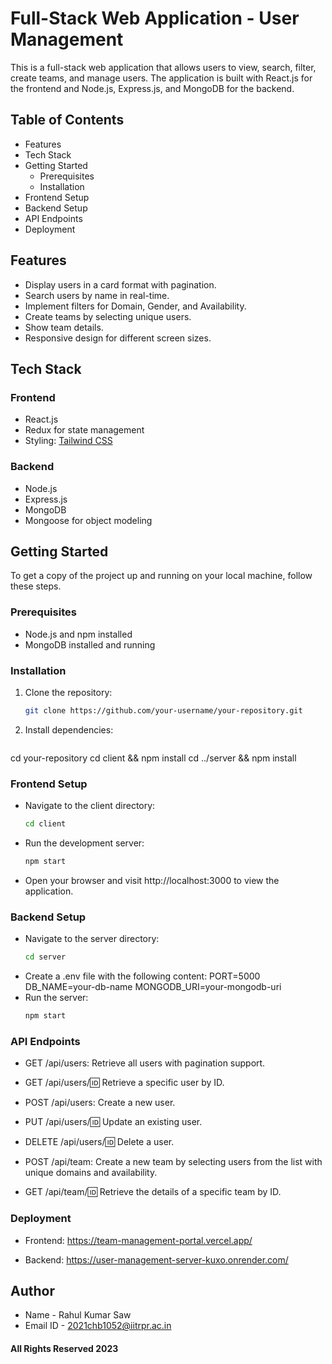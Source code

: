 # Full-Stack Web Application - User Management

This is a full-stack web application that allows users to view, search, filter, create teams, and manage users. The application is built with React.js for the frontend and Node.js, Express.js, and MongoDB for the backend.

## Table of Contents

- Features
- Tech Stack
- Getting Started
  - Prerequisites
  - Installation
- Frontend Setup
- Backend Setup
- API Endpoints
- Deployment

## Features

- Display users in a card format with pagination.
- Search users by name in real-time.
- Implement filters for Domain, Gender, and Availability.
- Create teams by selecting unique users.
- Show team details.
- Responsive design for different screen sizes.

## Tech Stack

### Frontend

- React.js
- Redux for state management
- Styling: [Tailwind CSS](https://tailwindcss.com/)

### Backend

- Node.js
- Express.js
- MongoDB
- Mongoose for object modeling

## Getting Started

To get a copy of the project up and running on your local machine, follow these steps.

### Prerequisites

- Node.js and npm installed
- MongoDB installed and running

### Installation

1. Clone the repository:

   ```bash
   git clone https://github.com/your-username/your-repository.git

2. Install dependencies:
   ```bash
  cd your-repository
  cd client && npm install
  cd ../server && npm install

### Frontend Setup
- Navigate to the client directory:
  ```bash
  cd client
- Run the development server:
  ```bash
  npm start
- Open your browser and visit http://localhost:3000 to view the application.

### Backend Setup
- Navigate to the server directory:
  ```bash
  cd server
- Create a .env file with the following content:
  PORT=5000
  DB_NAME=your-db-name
  MONGODB_URI=your-mongodb-uri
- Run the server:
  ```bash
  npm start

### API Endpoints
- GET /api/users: Retrieve all users with pagination support.

- GET /api/users/:id: Retrieve a specific user by ID.

- POST /api/users: Create a new user.

- PUT /api/users/:id: Update an existing user.

- DELETE /api/users/:id: Delete a user.

- POST /api/team: Create a new team by selecting users from the list with unique domains and availability.

- GET /api/team/:id: Retrieve the details of a specific team by ID.

### Deployment
- Frontend: https://team-management-portal.vercel.app/
  
- Backend: https://user-management-server-kuxo.onrender.com/

## Author
- Name - Rahul Kumar Saw
- Email ID - 2021chb1052@iitrpr.ac.in

#### All Rights Reserved 2023



